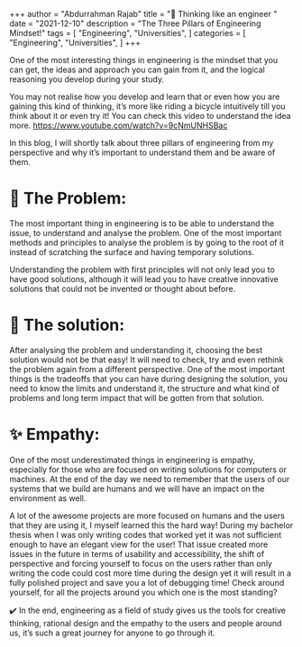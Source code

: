 +++
author = "Abdurrahman Rajab"
title = "👷 Thinking like an engineer "
date = "2021-12-10"
description = "The Three Pillars of Engineering Mindset!"
tags = [
    "Engineering",
    "Universities",
]
categories = [
    "Engineering",
    "Universities",
]
+++

One of the most interesting things in engineering is the mindset that you can get, the ideas and approach you can gain from it, and the logical reasoning you develop during your study. 

You may not realise how you develop and learn that or even how you are gaining this kind of thinking, it’s more like riding a bicycle intuitively till you think about it or even try it! You can check this video to understand the idea more. https://www.youtube.com/watch?v=9cNmUNHSBac

In this blog, I will shortly talk about three pillars of engineering from my perspective and why it’s important to understand them and be aware of them. 

# 🏹 The Problem:

The most important thing in engineering is to be able to understand the issue, to understand and analyse the problem. One of the most important methods and principles to analyse the problem is by going to the root of it instead of scratching the surface and having temporary solutions. 

Understanding the problem with first principles will not only lead you to have good solutions, although it will lead you to have creative innovative solutions that could not be invented or thought about before. 

# 🎯 The solution:

After analysing the problem and understanding it, choosing the best solution would not be that easy! It will need to check, try and even rethink the problem again from a different perspective. One of the most important things is the tradeoffs that you can have during designing the solution, you need to know the limits and understand it, the structure and what kind of problems and long term impact that will be gotten from that solution. 

# ✨ Empathy:

One of the most underestimated things in engineering is empathy, especially for those who are focused on writing solutions for computers or machines. At the end of the day we need to remember that the users of our systems that we build are humans and we will have an impact on the environment as well.

A lot of the awesome projects are more focused on humans and the users that they are using it, I myself learned this the hard way! During my bachelor thesis when I was only writing codes that worked yet it was not sufficient enough to have an elegant view for the user! That issue created more issues in the future in terms of usability and accessibility, the shift of perspective and forcing yourself to focus on the users rather than only writing the code could cost more time during the design yet it will result in a fully polished project and save you a lot of debugging time! Check around yourself, for all the projects around you which one is the most standing? 

✔️ In the end, engineering as a field of study gives us the tools for creative thinking, rational design and the empathy to the users and people around us, it’s such a great journey for anyone to go through it. 
